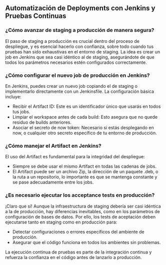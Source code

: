 <h2 align="left"> Automatización de Deployments con Jenkins y Pruebas Continuas </h2>

<h3 align="left"> ¿Cómo avanzar de staging a producción de manera segura? </h3>

<p align="left"> El paso de staging a producción es crucial dentro del proceso de despliegue, y es esencial hacerlo con confianza, sobre todo cuando tus pruebas han sido exhaustivas en el entorno de staging. La idea es crear un job en Jenkins que sea casi idéntico al de staging, asegurándote de que todos los parámetros necesarios estén configurados correctamente. </p>

<h3 align="left"> ¿Cómo configurar el nuevo job de producción en Jenkins? </h3>

<p align="left"> En Jenkins, puedes crear un nuevo job copiando el de staging o implementarlo directamente con un Jenkinsfile. La configuración básica incluye:

* Recibir el Artifact ID: Este es un identificador único que usarás en todos tus jobs.
* Limpiar el workspace antes de cada build: Esto asegura que no quede residuo de builds anteriores.
* Asociar el secreto de now token: Necesario si estás desplegando en now, o cualquier otro secreto específico de tu entorno de producción. </p>

<h3 align="left"> ¿Cómo manejar el Artifact en Jenkins? </h3>

<p align="left"> El uso del Artifact es fundamental para la integridad del despliegue:

* Siempre se debe usar el mismo Artifact en todas las cadenas de jobs.
* El Artifact puede ser un archivo Zip, la dirección de un paquete .deb, o la ruta a un repositorio, lo importante es que se mantenga constante y se pase adecuadamente entre los jobs. </p>

<h3 align="left"> ¿Es necesario ejecutar los acceptance tests en producción? </h3>

<p align="left"> ¡Claro que sí! Aunque la infraestructura de staging debería ser casi idéntica a la de producción, hay diferencias inevitables, como en los parámetros de configuración de bases de datos. Por ello, los tests de aceptación deben ejecutarse tanto en staging como en producción para:

* Detectar configuraciones o errores específicos del ambiente de producción.
* Asegurar que el código funciona en todos los ambientes sin problemas.

La ejecución continua de pruebas es parte de la integración continua y refuerza la confianza en el código antes de lanzarlo a producción.</p>